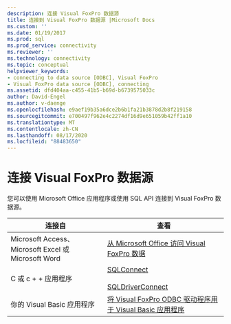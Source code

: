 ```yaml
---
description: 连接 Visual FoxPro 数据源
title: 连接到 Visual FoxPro 数据源 |Microsoft Docs
ms.custom: ''
ms.date: 01/19/2017
ms.prod: sql
ms.prod_service: connectivity
ms.reviewer: ''
ms.technology: connectivity
ms.topic: conceptual
helpviewer_keywords:
- connecting to data source [ODBC], Visual FoxPro
- Visual FoxPro data source [ODBC], connecting
ms.assetid: dfd404aa-c455-41b5-b69d-b6739575033c
author: David-Engel
ms.author: v-daenge
ms.openlocfilehash: e9aef19b35a6dce2b6b1fa21b3878d2b8f219158
ms.sourcegitcommit: e700497f962e4c2274df16d9e651059b42ff1a10
ms.translationtype: MT
ms.contentlocale: zh-CN
ms.lasthandoff: 08/17/2020
ms.locfileid: "88483650"
---
```

# <a name="connecting-to-a-visual-foxpro-data-source"></a>连接 Visual FoxPro 数据源
您可以使用 Microsoft Office 应用程序或使用 SQL API 连接到 Visual FoxPro 数据源。  
  
|连接自|查看|  
|---------------------|---------|  
|Microsoft Access、Microsoft Excel 或 Microsoft Word|[从 Microsoft Office 访问 Visual FoxPro 数据](../../odbc/microsoft/accessing-visual-foxpro-data-from-microsoft-office.md)|  
|C 或 c + + 应用程序|[SQLConnect](../../odbc/microsoft/sqlconnect-visual-foxpro-odbc-driver.md)<br /><br /> [SQLDriverConnect](../../odbc/microsoft/sqldriverconnect-visual-foxpro-odbc-driver.md)|  
|你的 Visual Basic 应用程序|[将 Visual FoxPro ODBC 驱动程序用于 Visual Basic 应用程序](../../odbc/microsoft/using-the-vfp-foxpro-odbc-driver-with-your-visual-basic-application.md)|
